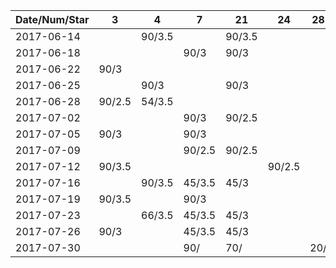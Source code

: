 Date/Num/Star   |  3     |  4     | 7      | 21     | 24     | 28     |
----------------|--------|--------|--------|--------|--------|--------|
2017-06-14      |        | 90/3.5 |        | 90/3.5 |        |        |
2017-06-18      |        |        | 90/3   | 90/3   |        |        |
2017-06-22      | 90/3   |        |        |        |        |        |
2017-06-25      |        | 90/3   |        | 90/3   |        |        |
2017-06-28      | 90/2.5 | 54/3.5 |        |        |        |        |
2017-07-02      |        |        | 90/3   | 90/2.5 |        |        |
2017-07-05      | 90/3   |        | 90/3   |        |        |        |
2017-07-09      |        |        | 90/2.5 | 90/2.5 |        |        |
2017-07-12      | 90/3.5 |        |        |        | 90/2.5 |        |
2017-07-16      |        | 90/3.5 | 45/3.5 | 45/3   |        |        |
2017-07-19      | 90/3.5 |        | 90/3   |        |        |        |
2017-07-23      |        | 66/3.5 | 45/3.5 | 45/3   |        |        |
2017-07-26      | 90/3   |        | 45/3.5 | 45/3   |        |        |
2017-07-30      |        |        | 90/    | 70/    |        | 20/    |

